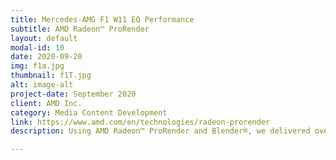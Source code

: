 ```yaml
---
title: Mercedes-AMG F1 W11 EQ Performance
subtitle: AMD Radeon™ ProRender
layout: default
modal-id: 10
date: 2020-09-20
img: f1a.jpg
thumbnail: f1T.jpg
alt: image-alt
project-date: September 2020
client: AMD Inc.
category: Media Content Development
link: https://www.amd.com/en/technologies/radeon-prorender
description: Using AMD Radeon™ ProRender and Blender®, we delivered over 2 dozen hyperreal images for AMD and the Mercedes-AMG Petronas F1 Team. We were responsible for conceptualization, some modelling, all material and shading development, and final look development. <br><br><img class="img-responsive" src="img/portfolio/f1b.jpg"><img class="img-responsive" src="img/portfolio/f1c.jpg"><img class="img-responsive" src="img/portfolio/f1d.jpg"><img class="img-responsive" src="img/portfolio/f1i.jpg"><img class="img-responsive" src="img/portfolio/f1e.jpg"><img class="img-responsive" src="img/portfolio/f1g.jpg"><img class="img-responsive" src="img/portfolio/f1h.jpg"><br>AMD, the AMD Arrow logo, Radeon, and combinations thereof are trademarks of Advanced Micro Devices, Inc.<br>

---
```

